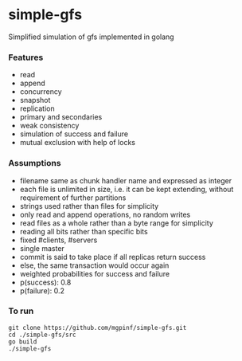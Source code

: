 # simple-gfs
Simplified simulation of gfs implemented in golang

### Features
* read
* append
* concurrency
* snapshot
* replication
* primary and secondaries
* weak consistency
* simulation of success and failure
* mutual exclusion with help of locks

### Assumptions
* filename same as chunk handler name and expressed as integer
* each file is unlimited in size, i.e. it can be kept extending, without requirement of further partitions
* strings used rather than files for simplicity
* only read and append operations, no random writes
* read files as a whole rather than a byte range for simplicity
* reading all bits rather than specific bits
* fixed #clients, #servers
* single master
* commit is said to take place if all replicas return success
* else, the same transaction would occur again
* weighted probabilities for success and failure
* p(success): 0.8
* p(failure): 0.2

### To run
```
git clone https://github.com/mgpinf/simple-gfs.git
cd ./simple-gfs/src
go build
./simple-gfs
```
